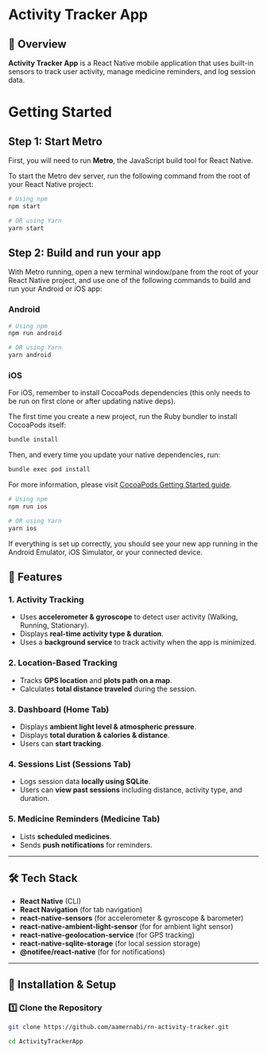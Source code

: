# Activity Tracker App

## 📌 Overview  
**Activity Tracker App** is a React Native mobile application that uses built-in sensors to track user activity, manage medicine reminders, and log session data.  


# Getting Started

## Step 1: Start Metro

First, you will need to run **Metro**, the JavaScript build tool for React Native.

To start the Metro dev server, run the following command from the root of your React Native project:

```sh
# Using npm
npm start

# OR using Yarn
yarn start
```

## Step 2: Build and run your app

With Metro running, open a new terminal window/pane from the root of your React Native project, and use one of the following commands to build and run your Android or iOS app:

### Android

```sh
# Using npm
npm run android

# OR using Yarn
yarn android
```

### iOS

For iOS, remember to install CocoaPods dependencies (this only needs to be run on first clone or after updating native deps).

The first time you create a new project, run the Ruby bundler to install CocoaPods itself:

```sh
bundle install
```

Then, and every time you update your native dependencies, run:

```sh
bundle exec pod install
```

For more information, please visit [CocoaPods Getting Started guide](https://guides.cocoapods.org/using/getting-started.html).

```sh
# Using npm
npm run ios

# OR using Yarn
yarn ios
```

If everything is set up correctly, you should see your new app running in the Android Emulator, iOS Simulator, or your connected device.

## 🚀 Features  
### 1. **Activity Tracking**  
- Uses **accelerometer & gyroscope** to detect user activity (Walking, Running, Stationary).  
- Displays **real-time activity type & duration**.  
- Uses a **background service** to track activity when the app is minimized.  

### 2. **Location-Based Tracking**  
- Tracks **GPS location** and **plots path on a map**.  
- Calculates **total distance traveled** during the session.  

### 3. **Dashboard** (Home Tab)  
- Displays **ambient light level & atmospheric pressure**.  
- Displays **total duration & calories & distance**.  
- Users can **start tracking**.  

### 4. **Sessions List** (Sessions Tab)  
- Logs session data **locally using SQLite**.  
- Users can **view past sessions** including distance, activity type, and duration.  

### 5. **Medicine Reminders** (Medicine Tab)  
- Lists **scheduled medicines**.  
- Sends **push notifications** for reminders.  

---

## 🛠️ Tech Stack  
- **React Native** (CLI)  
- **React Navigation** (for tab navigation)  
- **react-native-sensors** (for accelerometer & gyroscope & barometer)
- **react-native-ambient-light-sensor** (for for ambient light sensor)
- **react-native-geolocation-service** (for GPS tracking)  
- **react-native-sqlite-storage** (for local session storage)  
- **@notifee/react-native** (for for notifications) 

---

## 📱 Installation & Setup  
### 1️⃣ Clone the Repository  
```sh
git clone https://github.com/aamernabi/rn-activity-tracker.git

cd ActivityTrackerApp
```
